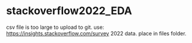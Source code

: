 # stackoverflow2022_EDA

csv file is too large to upload to git. use: https://insights.stackoverflow.com/survey 2022 data. place in files folder.
